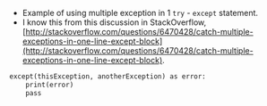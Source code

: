 * Example of using multiple exception in 1 `try` - `except` statement.
* I know this from this discussion in StackOverflow, [http://stackoverflow.com/questions/6470428/catch-multiple-exceptions-in-one-line-except-block](http://stackoverflow.com/questions/6470428/catch-multiple-exceptions-in-one-line-except-block).

```markdown
except(thisException, anotherException) as error:
    print(error)
    pass
```